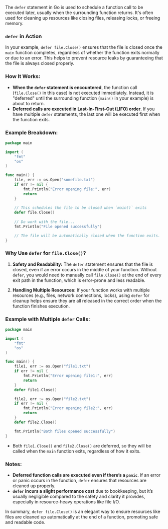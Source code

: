 The `defer` statement in Go is used to schedule a function call to be executed later, usually when the surrounding function returns. It's often used for cleaning up resources like closing files, releasing locks, or freeing memory.

### `defer` in Action

In your example, `defer file.Close()` ensures that the file is closed once the `main` function completes, regardless of whether the function exits normally or due to an error. This helps to prevent resource leaks by guaranteeing that the file is always closed properly.

### How It Works:

- **When the `defer` statement is encountered**, the function call (`file.Close()` in this case) is not executed immediately. Instead, it is "deferred" until the surrounding function (`main()` in your example) is about to return.
- **Deferred calls are executed in Last-In-First-Out (LIFO) order**. If you have multiple `defer` statements, the last one will be executed first when the function exits.

### Example Breakdown:

```go
package main

import (
    "fmt"
    "os"
)

func main() {
    file, err := os.Open("somefile.txt")
    if err != nil {
        fmt.Println("Error opening file:", err)
        return
    }
    
    // This schedules the file to be closed when `main()` exits
    defer file.Close()
    
    // Do work with the file...
    fmt.Println("File opened successfully")

    // The file will be automatically closed when the function exits.
}
```

### Why Use `defer` for `file.Close()`?

1. **Safety and Readability:** The `defer` statement ensures that the file is closed, even if an error occurs in the middle of your function. Without `defer`, you would need to manually call `file.Close()` at the end of every exit path in the function, which is error-prone and less readable.
    
2. **Handling Multiple Resources:** If your function works with multiple resources (e.g., files, network connections, locks), using `defer` for cleanup helps ensure they are all released in the correct order when the function finishes execution.
    

### Example with Multiple `defer` Calls:

```go
package main

import (
    "fmt"
    "os"
)

func main() {
    file1, err := os.Open("file1.txt")
    if err != nil {
        fmt.Println("Error opening file1:", err)
        return
    }
    defer file1.Close()

    file2, err := os.Open("file2.txt")
    if err != nil {
        fmt.Println("Error opening file2:", err)
        return
    }
    defer file2.Close()

    fmt.Println("Both files opened successfully")
}
```

- Both `file1.Close()` and `file2.Close()` are deferred, so they will be called when the `main` function exits, regardless of how it exits.

### Notes:

- **Deferred function calls are executed even if there’s a `panic`**. If an error or panic occurs in the function, `defer` ensures that resources are cleaned up properly.
- **`defer` incurs a slight performance cost** due to bookkeeping, but it’s usually negligible compared to the safety and clarity it provides, especially in resource-heavy operations like file I/O.

In summary, `defer file.Close()` is an elegant way to ensure resources like files are cleaned up automatically at the end of a function, promoting safe and readable code.